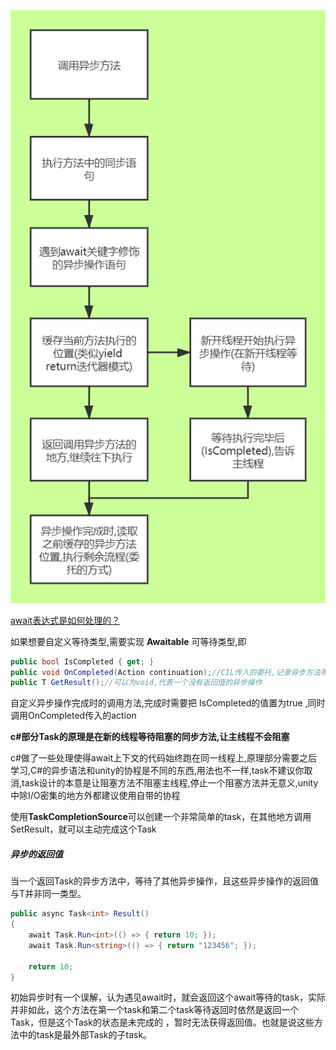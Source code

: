 ![](https://raw.githubusercontent.com/Nocye/ImageBed/master/20200720114911.jpg)

[await表达式是如何处理的？](https://github.com/dotnet/csharplang/blob/main/spec/expressions.md#await-expressions) 

如果想要自定义等待类型,需要实现 **Awaitable** 可等待类型,即

```c#
public bool IsCompleted { get; }
public void OnCompleted(Action continuation);//CIL传入的委托,记录异步方法等待结束后的操作,可以理解为一个方法指针,指向异步方法的await之后的语句块
public T GetResult();//可以为void,代表一个没有返回值的异步操作
```

自定义异步操作完成时的调用方法,完成时需要把 IsCompleted的值置为true ,同时调用OnCompleted传入的action 

**c#部分Task的原理是在新的线程等待阻塞的同步方法,让主线程不会阻塞**

c#做了一些处理使得await上下文的代码始终跑在同一线程上,原理部分需要之后学习,C#的异步语法和unity的协程是不同的东西,用法也不一样,task不建议你取消,task设计的本意是让阻塞方法不阻塞主线程,停止一个阻塞方法并无意义,unity中除I/O密集的地方外都建议使用自带的协程

使用**TaskCompletionSource**可以创建一个非常简单的task，在其他地方调用SetResult，就可以主动完成这个Task



##### 异步的返回值

当一个返回Task<T>的异步方法中，等待了其他异步操作，且这些异步操作的返回值与T并非同一类型。

```c#
public async Task<int> Result()
{
    await Task.Run<int>(() => { return 10; });
    await Task.Run<string>(() => { return "123456"; });

    return 10;
}
```

初始异步时有一个误解，认为遇见await时，就会返回这个await等待的task，实际并非如此，这个方法在第一个task和第二个task等待返回时依然是返回一个Task<int>，但是这个Task的状态是未完成的 ，暂时无法获得返回值。也就是说这些方法中的task是最外部Task<int>的子task。

